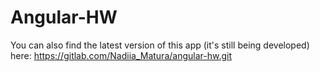 # Angular-HW

You can also find the latest version of this app (it's still being developed) here: https://gitlab.com/Nadiia_Matura/angular-hw.git